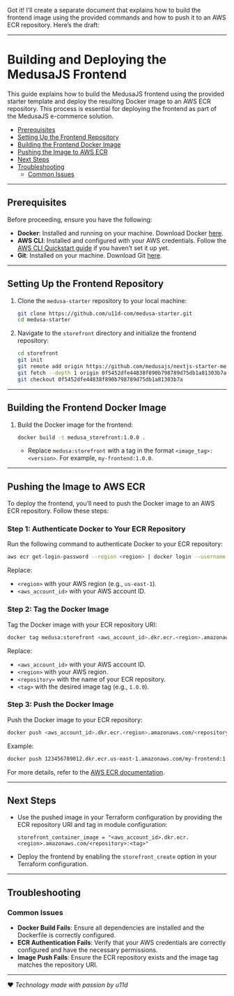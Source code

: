 Got it! I’ll create a separate document that explains how to build the frontend image using the provided commands and how to push it to an AWS ECR repository. Here’s the draft:

---

# **Building and Deploying the MedusaJS Frontend**

This guide explains how to build the MedusaJS frontend using the provided starter template and deploy the resulting Docker image to an AWS ECR repository. This process is essential for deploying the frontend as part of the MedusaJS e-commerce solution.

- [Prerequisites](#prerequisites)
- [Setting Up the Frontend Repository](#setting-up-the-frontend-repository)
- [Building the Frontend Docker Image](#building-the-frontend-docker-image)
- [Pushing the Image to AWS ECR](#pushing-the-image-to-aws-ecr)
- [Next Steps](#next-steps)
- [Troubleshooting](#troubleshooting)
  - [Common Issues](#common-issues)

---

## **Prerequisites**

Before proceeding, ensure you have the following:
- **Docker**: Installed and running on your machine. Download Docker [here](https://docs.docker.com/get-started/get-docker/).
- **AWS CLI**: Installed and configured with your AWS credentials. Follow the [AWS CLI Quickstart guide](https://docs.aws.amazon.com/cli/latest/userguide/getting-started-quickstart.html) if you haven’t set it up yet.
- **Git**: Installed on your machine. Download Git [here](https://git-scm.com/).

---

## **Setting Up the Frontend Repository**

1. Clone the `medusa-starter` repository to your local machine:
   ```bash
   git clone https://github.com/u11d-com/medusa-starter.git
   cd medusa-starter
   ```

2. Navigate to the `storefront` directory and initialize the frontend repository:
   ```bash
   cd storefront
   git init
   git remote add origin https://github.com/medusajs/nextjs-starter-medusa.git
   git fetch --depth 1 origin 0f5452dfe44838f890b798789d75db1a81303b7a
   git checkout 0f5452dfe44838f890b798789d75db1a81303b7a
   ```

---

## **Building the Frontend Docker Image**

1. Build the Docker image for the frontend:
   ```bash
   docker build -t medusa_storefront:1.0.0 .
   ```
   - Replace `medusa:storefront` with a tag in the format `<image_tag>:<version>`. For example, `my-frontend:1.0.0`.

---

## **Pushing the Image to AWS ECR**

To deploy the frontend, you’ll need to push the Docker image to an AWS ECR repository. Follow these steps:

### **Step 1: Authenticate Docker to Your ECR Repository**
Run the following command to authenticate Docker to your ECR repository:
```bash
aws ecr get-login-password --region <region> | docker login --username AWS --password-stdin <aws_account_id>.dkr.ecr.<region>.amazonaws.com
```
Replace:
- `<region>` with your AWS region (e.g., `us-east-1`).
- `<aws_account_id>` with your AWS account ID.

### **Step 2: Tag the Docker Image**
Tag the Docker image with your ECR repository URI:
```bash
docker tag medusa:storefront <aws_account_id>.dkr.ecr.<region>.amazonaws.com/<repository>:<tag>
```
Replace:
- `<aws_account_id>` with your AWS account ID.
- `<region>` with your AWS region.
- `<repository>` with the name of your ECR repository.
- `<tag>` with the desired image tag (e.g., `1.0.0`).

### **Step 3: Push the Docker Image**
Push the Docker image to your ECR repository:
```bash
docker push <aws_account_id>.dkr.ecr.<region>.amazonaws.com/<repository>:<tag>
```

Example:
```bash
docker push 123456789012.dkr.ecr.us-east-1.amazonaws.com/my-frontend:1.0.0
```

For more details, refer to the [AWS ECR documentation](https://docs.aws.amazon.com/AmazonECR/latest/userguide/docker-push-ecr-image.html).

---

## **Next Steps**

- Use the pushed image in your Terraform configuration by providing the ECR repository URI and tag in module configuration:
  ```hcl
  storefront_container_image = "<aws_account_id>.dkr.ecr.<region>.amazonaws.com/<repository>:<tag>"
  ```
- Deploy the frontend by enabling the `storefront_create` option in your Terraform configuration.

---

## **Troubleshooting**

### **Common Issues**
- **Docker Build Fails**: Ensure all dependencies are installed and the Dockerfile is correctly configured.
- **ECR Authentication Fails**: Verify that your AWS credentials are correctly configured and have the necessary permissions.
- **Image Push Fails**: Ensure the ECR repository exists and the image tag matches the repository URI.

---

:heart: _Technology made with passion by u11d_